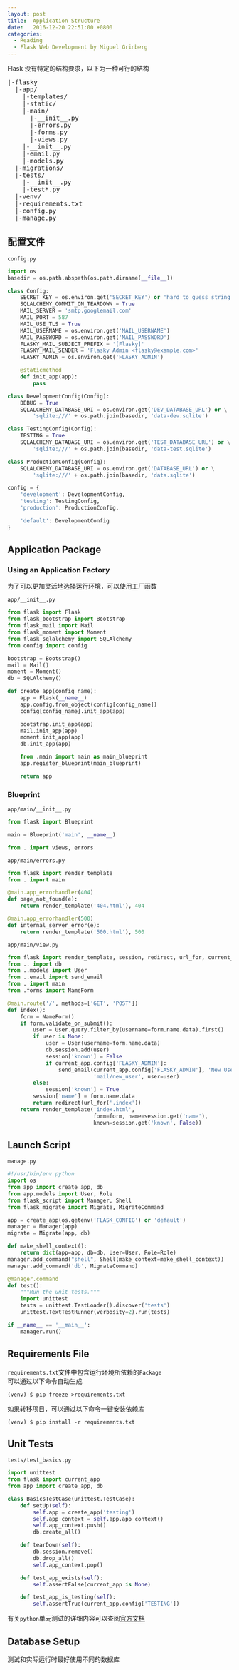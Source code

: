 ```yaml
---
layout: post
title:  Application Structure
date:   2016-12-20 22:51:00 +0800
categories:
  - Reading
  - Flask Web Development by Miguel Grinberg
---
```


Flask 没有特定的结构要求，以下为一种可行的结构

<pre>
|-flasky
  |-app/
    |-templates/
    |-static/
    |-main/
      |-__init__.py
      |-errors.py
      |-forms.py
      |-views.py
    |-__init__.py
    |-email.py
    |-models.py
  |-migrations/
  |-tests/
    |-__init__.py
    |-test*.py
  |-venv/
  |-requirements.txt
  |-config.py
  |-manage.py
</pre>


## 配置文件

`config.py`

```python
import os
basedir = os.path.abspath(os.path.dirname(__file__))

class Config:
    SECRET_KEY = os.environ.get('SECRET_KEY') or 'hard to guess string'
    SQLALCHEMY_COMMIT_ON_TEARDOWN = True
    MAIL_SERVER = 'smtp.googlemail.com'
    MAIL_PORT = 587
    MAIL_USE_TLS = True
    MAIL_USERNAME = os.environ.get('MAIL_USERNAME')
    MAIL_PASSWORD = os.environ.get('MAIL_PASSWORD')
    FLASKY_MAIL_SUBJECT_PREFIX = '[Flasky]'
    FLASKY_MAIL_SENDER = 'Flasky Admin <flasky@example.com>'
    FLASKY_ADMIN = os.environ.get('FLASKY_ADMIN')

    @staticmethod
    def init_app(app):
        pass

class DevelopmentConfig(Config):
    DEBUG = True
    SQLALCHEMY_DATABASE_URI = os.environ.get('DEV_DATABASE_URL') or \
        'sqlite:///' + os.path.join(basedir, 'data-dev.sqlite')

class TestingConfig(Config):
    TESTING = True
    SQLALCHEMY_DATABASE_URI = os.environ.get('TEST_DATABASE_URL') or \
        'sqlite:///' + os.path.join(basedir, 'data-test.sqlite')

class ProductionConfig(Config):
    SQLALCHEMY_DATABASE_URI = os.environ.get('DATABASE_URL') or \
        'sqlite:///' + os.path.join(basedir, 'data.sqlite')

config = {
    'development': DevelopmentConfig,
    'testing': TestingConfig,
    'production': ProductionConfig,

    'default': DevelopmentConfig
}
```

## Application Package

### Using an Application Factory

为了可以更加灵活地选择运行环境，可以使用工厂函数

`app/__init__.py`

```python
from flask import Flask
from flask_bootstrap import Bootstrap
from flask_mail import Mail
from flask_moment import Moment
from flask_sqlalchemy import SQLAlchemy
from config import config

bootstrap = Bootstrap()
mail = Mail()
moment = Moment()
db = SQLAlchemy()

def create_app(config_name):
    app = Flask(__name__)
    app.config.from_object(config[config_name])
    config[config_name].init_app(app)

    bootstrap.init_app(app)
    mail.init_app(app)
    moment.init_app(app)
    db.init_app(app)

    from .main import main as main_blueprint
    app.register_blueprint(main_blueprint)

    return app
```

### Blueprint

`app/main/__init__.py`

```python
from flask import Blueprint

main = Blueprint('main', __name__)

from . import views, errors
```

`app/main/errors.py`

```python
from flask import render_template
from . import main

@main.app_errorhandler(404)
def page_not_found(e):
    return render_template('404.html'), 404

@main.app_errorhandler(500)
def internal_server_error(e):
    return render_template('500.html'), 500
```

`app/main/view.py`

```python
from flask import render_template, session, redirect, url_for, current_app
from .. import db
from ..models import User
from ..email import send_email
from . import main
from .forms import NameForm

@main.route('/', methods=['GET', 'POST'])
def index():
    form = NameForm()
    if form.validate_on_submit():
        user = User.query.filter_by(username=form.name.data).first()
        if user is None:
            user = User(username=form.name.data)
            db.session.add(user)
            session['known'] = False
            if current_app.config['FLASKY_ADMIN']:
                send_email(current_app.config['FLASKY_ADMIN'], 'New User',
                           'mail/new_user', user=user)
        else:
            session['known'] = True
        session['name'] = form.name.data
        return redirect(url_for('.index'))
    return render_template('index.html',
                           form=form, name=session.get('name'),
                           known=session.get('known', False))
```

## Launch Script

`manage.py`

```python
#!/usr/bin/env python
import os
from app import create_app, db
from app.models import User, Role
from flask_script import Manager, Shell
from flask_migrate import Migrate, MigrateCommand

app = create_app(os.getenv('FLASK_CONFIG') or 'default')
manager = Manager(app)
migrate = Migrate(app, db)

def make_shell_context():
    return dict(app=app, db=db, User=User, Role=Role)
manager.add_command("shell", Shell(make_context=make_shell_context))
manager.add_command('db', MigrateCommand)

@manager.command
def test():
    """Run the unit tests."""
    import unittest
    tests = unittest.TestLoader().discover('tests')
    unittest.TextTestRunner(verbosity=2).run(tests)

if __name__ == '__main__':
    manager.run()
```

## Requirements File

`requirements.txt`文件中包含运行环境所依赖的`Package`  
可以通过以下命令自动生成

```shell
(venv) $ pip freeze >requirements.txt
```

如果转移项目，可以通过以下命令一键安装依赖库

```shell
(venv) $ pip install -r requirements.txt
```

## Unit Tests

`tests/test_basics.py`

```python
import unittest
from flask import current_app
from app import create_app, db

class BasicsTestCase(unittest.TestCase):
    def setUp(self):
        self.app = create_app('testing')
        self.app_context = self.app.app_context()
        self.app_context.push()
        db.create_all()

    def tearDown(self):
        db.session.remove()
        db.drop_all()
        self.app_context.pop()

    def test_app_exists(self):
        self.assertFalse(current_app is None)

    def test_app_is_testing(self):
        self.assertTrue(current_app.config['TESTING'])
```

有关`python`单元测试的详细内容可以查阅[官方文档](http://bit.ly/py-unittest)

## Database Setup

测试和实际运行时最好使用不同的数据库

